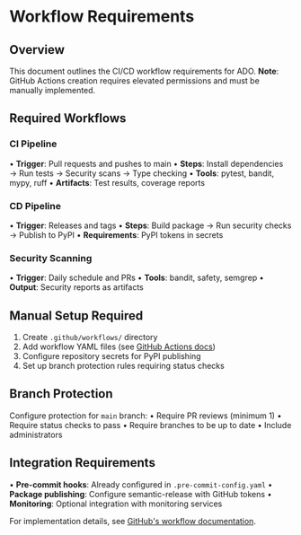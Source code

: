 # Workflow Requirements

## Overview

This document outlines the CI/CD workflow requirements for ADO. **Note**: GitHub Actions creation requires elevated permissions and must be manually implemented.

## Required Workflows

### CI Pipeline
• **Trigger**: Pull requests and pushes to main
• **Steps**: Install dependencies → Run tests → Security scans → Type checking
• **Tools**: pytest, bandit, mypy, ruff
• **Artifacts**: Test results, coverage reports

### CD Pipeline  
• **Trigger**: Releases and tags
• **Steps**: Build package → Run security checks → Publish to PyPI
• **Requirements**: PyPI tokens in secrets

### Security Scanning
• **Trigger**: Daily schedule and PRs
• **Tools**: bandit, safety, semgrep
• **Output**: Security reports as artifacts

## Manual Setup Required

1. Create `.github/workflows/` directory
2. Add workflow YAML files (see [GitHub Actions docs](https://docs.github.com/en/actions))
3. Configure repository secrets for PyPI publishing
4. Set up branch protection rules requiring status checks

## Branch Protection

Configure protection for `main` branch:
• Require PR reviews (minimum 1)
• Require status checks to pass
• Require branches to be up to date
• Include administrators

## Integration Requirements

• **Pre-commit hooks**: Already configured in `.pre-commit-config.yaml`
• **Package publishing**: Configure semantic-release with GitHub tokens
• **Monitoring**: Optional integration with monitoring services

For implementation details, see [GitHub's workflow documentation](https://docs.github.com/en/actions/using-workflows).